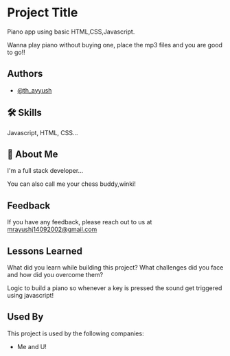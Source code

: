 
# Project Title
Piano app using basic HTML,CSS,Javascript.

Wanna play piano without buying one, place the mp3 files and you are good to go!!
 


## Authors

- [@th_ayyush](https://www.github.com/th_ayyush)


## 🛠 Skills
Javascript, HTML, CSS...


## 🚀 About Me
I'm a full stack developer...

You can also call me your chess buddy,winki!
## Feedback

If you have any feedback, please reach out to us at mrayushj14092002@gmail.com


## Lessons Learned

What did you learn while building this project? What challenges did you face and how did you overcome them?

Logic to build a piano so whenever a key is pressed the sound get triggered using javascript!
## Used By

This project is used by the following companies:

- Me and U!

